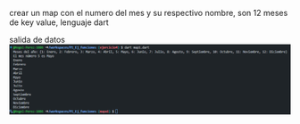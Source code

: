 crear un map con el numero del mes y su respectivo nombre, son 12 meses de key value, lenguaje dart

salida de datos
![alt text](image-6.png)